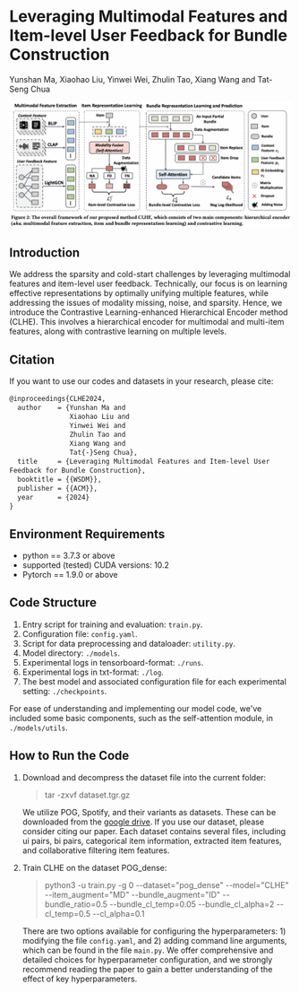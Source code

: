 # Leveraging Multimodal Features and Item-level User Feedback for Bundle Construction

Yunshan Ma, Xiaohao Liu, Yinwei Wei, Zhulin Tao, Xiang Wang and Tat-Seng Chua

![framwork](model.png)

## Introduction

We address the sparsity and cold-start challenges by leveraging multimodal features and item-level user feedback. Technically, our focus is on learning effective representations by optimally unifying multiple features, while addressing the issues of modality missing, noise, and sparsity. Hence, we introduce the Contrastive Learning-enhanced Hierarchical Encoder method (CLHE). This involves a hierarchical encoder for multimodal and multi-item features, along with contrastive learning on multiple levels.

## Citation

If you want to use our codes and datasets in your research, please cite:

```biblatex
@inproceedings{CLHE2024,
  author    = {Yunshan Ma and 
               Xiaohao Liu and 
               Yinwei Wei and 
               Zhulin Tao and 
               Xiang Wang and 
               Tat{-}Seng Chua},
  title     = {Leveraging Multimodal Features and Item-level User Feedback for Bundle Construction},
  booktitle = {{WSDM}},
  publisher = {{ACM}},
  year      = {2024}
}
```

## Environment Requirements

- python == 3.7.3 or above
- supported (tested) CUDA versions: 10.2
- Pytorch == 1.9.0 or above

## Code Structure

1. Entry script for training and evaluation: `train.py`.
2. Configuration file: `config.yaml`.
3. Script for data preprocessing and dataloader: `utility.py`.
4. Model directory: `./models`.
5. Experimental logs in tensorboard-format: `./runs`.
6. Experimental logs in txt-format: `./log`.
7. The best model and associated configuration file for each experimental setting: `./checkpoints`.

For ease of understanding and implementing our model code, we've included some basic components, such as the self-attention module, in `./models/utils`.

## How to Run the Code

1. Download and decompress the dataset file into the current folder:
    > tar -zxvf dataset.tgr.gz

    We utilize POG, Spotify, and their variants as datasets. These can be downloaded from the [google drive](https://drive.google.com/file/d/1MUFPJg39TWP-p8RWXPH6nnueuuKQEeKD/view?usp=sharing). If you use our dataset, please consider citing our paper. Each dataset contains several files, including ui pairs, bi pairs, categorical item information, extracted item features, and collaborative filtering item features.

2. Train CLHE on the dataset POG_dense:
    > python3 -u train.py -g 0 --dataset="pog_dense" --model="CLHE" --item_augment="MD" --bundle_augment="ID" --bundle_ratio=0.5 --bundle_cl_temp=0.05 --bundle_cl_alpha=2 --cl_temp=0.5 --cl_alpha=0.1

    There are two options available for configuring the hyperparameters: 1) modifying the file `config.yaml`, and 2) adding command line arguments, which can be found in the file `main.py`. We offer comprehensive and detailed choices for hyperparameter configuration, and we strongly recommend reading the paper to gain a better understanding of the effect of key hyperparameters.

